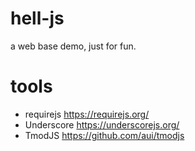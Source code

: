 # hell-js
a web base demo, just for fun.

# tools
- requirejs https://requirejs.org/
- Underscore https://underscorejs.org/
- TmodJS https://github.com/aui/tmodjs

